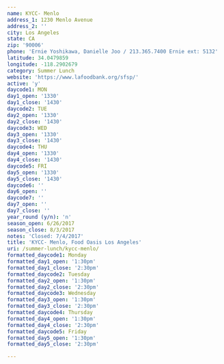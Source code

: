 ```yaml
---
name: KYCC- Menlo
address_1: 1230 Menlo Avenue
address_2: ''
city: Los Angeles
state: CA
zip: '90006'
phone: 'Ernie Yoshikawa, Danielle Joo / 213.365.7400 Ernie ext: 5132'
latitude: 34.0479859
longitude: -118.2902679
category: Summer Lunch
website: 'https://www.lafoodbank.org/sfsp/'
active: 'y'
daycode1: MON
day1_open: '1330'
day1_close: '1430'
daycode2: TUE
day2_open: '1330'
day2_close: '1430'
daycode3: WED
day3_open: '1330'
day3_close: '1430'
daycode4: THU
day4_open: '1330'
day4_close: '1430'
daycode5: FRI
day5_open: '1330'
day5_close: '1430'
daycode6: ''
day6_open: ''
daycode7: ''
day7_open: ''
day7_close: ''
year_round (y/n): 'n'
season_open: 6/26/2017
season_close: 8/3/2017
notes: 'Closed: 7/4/2017'
title: 'KYCC- Menlo, Food Oasis Los Angeles'
uri: /summer-lunch/kycc-menlo/
formatted_daycode1: Monday
formatted_day1_open: '1:30pm'
formatted_day1_close: '2:30pm'
formatted_daycode2: Tuesday
formatted_day2_open: '1:30pm'
formatted_day2_close: '2:30pm'
formatted_daycode3: Wednesday
formatted_day3_open: '1:30pm'
formatted_day3_close: '2:30pm'
formatted_daycode4: Thursday
formatted_day4_open: '1:30pm'
formatted_day4_close: '2:30pm'
formatted_daycode5: Friday
formatted_day5_open: '1:30pm'
formatted_day5_close: '2:30pm'

---
```













